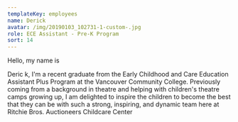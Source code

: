 ```yaml
---
templateKey: employees
name: Derick
avatar: /img/20190103_102731-1-custom-.jpg
role: ECE Assistant - Pre-K Program
sort: 14
---
```

Hello, my name is

Derick, I'm a recent graduate from the Early Childhood and Care Education Assistant Plus Program at the Vancouver Community College. Previously coming from a background in theatre and helping with children's theatre camps growing up, I am delighted to inspire the children to become the best that they can be with such a strong, inspiring, and dynamic team here at Ritchie Bros. Auctioneers Childcare Center
